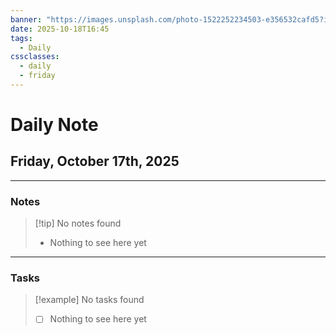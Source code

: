 ```yaml
---
banner: "https://images.unsplash.com/photo-1522252234503-e356532cafd5?ixlib=rb-4.1.0&q=85&fm=jpg&crop=entropy&cs=srgb&w=4800"
date: 2025-10-18T16:45
tags:
  - Daily
cssclasses:
  - daily
  - friday
---
```


# Daily Note
## Friday, October 17th, 2025

***

### Notes

> [!tip] No notes found
> - Nothing to see here yet

***

### Tasks

> [!example] No tasks found
> - [ ] Nothing to see here yet